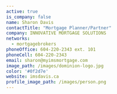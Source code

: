 ```yaml
---
active: true
is_company: false
name: Sharon Davis
contactTitle: "Mortgage Planner/Partner"
company: INNOVATIVE MORTGAGE SOLUTIONS
networks:
  - mortgagebrokers
phoneOffice: 604-220-2343 ext. 101
phoneCell: 604-220-2343
email: sharon@myimsmortgage.com
image_path: /images/dominion-logo.jpg
color: '#0f2d7e'
website: imsdavis.ca
profile_image_path: /images/person.png
---
```

